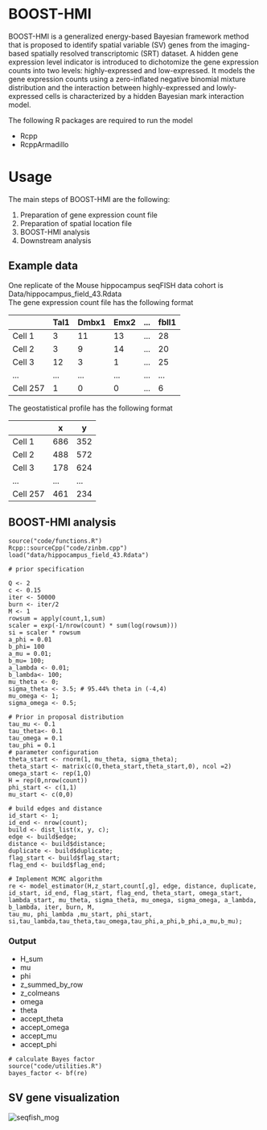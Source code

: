 # BOOST-HMI

BOOST-HMI is a generalized energy-based Bayesian framework method that is proposed to identify spatial variable (SV) genes from the imaging-based spatially resolved transcriptomic (SRT) dataset. A hidden gene expression level indicator is introduced to dichotomize the gene expression counts into two levels: highly-expressed and low-expressed. It models the gene expression counts using a zero-inflated negative binomial mixture distribution and the interaction between highly-expressed and lowly-expressed cells is characterized by a hidden Bayesian mark interaction model. 

The following R packages are required to run the model <br/>
+ Rcpp
+ RcppArmadillo

# Usage

The main steps of BOOST-HMI are the following:

1. Preparation of gene expression count file <br/>
2. Preparation of spatial location file <br/>
3. BOOST-HMI analysis <br/>
4. Downstream analysis <br/>

## Example data

One replicate of the Mouse hippocampus seqFISH data cohort is Data/hippocampus_field_43.Rdata <br/>
The gene expression count file has the following format

|  |Tal1|Dmbx1|Emx2|...|fbll1|
|-----|-----|-----|-----|-----|-----|
|Cell 1| 3|11|13|...|28|
|Cell 2|3|9|14|...|20|
|Cell 3|12|3|1|...|25|
|...|...|...|...|...|...|
|Cell 257|1|0|0|...|6|

The geostatistical profile has the following format

|  |x|y|
|-----|-----|-----|
|Cell 1| 686|352|
|Cell 2|488|572|
|Cell 3|178|624|
|...|...|...|
|Cell 257|461|234|

## BOOST-HMI analysis

```{r}
source("code/functions.R")
Rcpp::sourceCpp("code/zinbm.cpp")
load("data/hippocampus_field_43.Rdata")

# prior specification

Q <- 2
c <- 0.15
iter <- 50000
burn <- iter/2
M <- 1
rowsum = apply(count,1,sum)
scaler = exp(-1/nrow(count) * sum(log(rowsum)))
si = scaler * rowsum
a_phi = 0.01
b_phi= 100
a_mu = 0.01; 
b_mu= 100; 
a_lambda <- 0.01;
b_lambda<- 100;
mu_theta <- 0;
sigma_theta <- 3.5; # 95.44% theta in (-4,4)
mu_omega <- 1;
sigma_omega <- 0.5;

# Prior in proposal distribution
tau_mu <- 0.1 
tau_theta<- 0.1
tau_omega = 0.1
tau_phi = 0.1   
# parameter configuration
theta_start <- rnorm(1, mu_theta, sigma_theta); 
theta_start <- matrix(c(0,theta_start,theta_start,0), ncol =2)
omega_start <- rep(1,Q)
H = rep(0,nrow(count))
phi_start <- c(1,1)
mu_start <- c(0,0)

# build edges and distance
id_start <- 1;
id_end <- nrow(count);
build <- dist_list(x, y, c);
edge <- build$edge;
distance <- build$distance;
duplicate <- build$duplicate;
flag_start <- build$flag_start;
flag_end <- build$flag_end;

# Implement MCMC algorithm
re <- model_estimator(H,z_start,count[,g], edge, distance, duplicate, id_start, id_end, flag_start, flag_end, theta_start, omega_start, 
lambda_start, mu_theta, sigma_theta, mu_omega, sigma_omega, a_lambda, b_lambda, iter, burn, M, 
tau_mu, phi_lambda ,mu_start, phi_start, si,tau_lambda,tau_theta,tau_omega,tau_phi,a_phi,b_phi,a_mu,b_mu);
```
### Output 
+ H_sum
+ mu
+ phi
+ z_summed_by_row
+ z_colmeans
+ omega
+ theta
+ accept_theta
+ accept_omega
+ accept_mu
+ accept_phi

```{r}
# calculate Bayes factor
source("code/utilities.R")
bayes_factor <- bf(re)
```

## SV gene visualization

![seqfish_mog](https://github.com/libedeutch/BOOST-HMI/assets/25946341/8cae3bb7-91a4-48ad-beeb-eecee10b2155)








  

